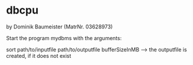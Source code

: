 # dbcpu
by Dominik Baumeister (MatrNr. 03628973)

Start the program mydbms with the arguments:

sort path/to/inputfile path/to/outputfile bufferSizeInMB
--> the outputfile is created, if it does not exist
